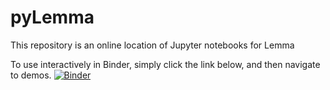 # pyLemma

This repository is an online location of Jupyter notebooks for Lemma 

To use interactively in Binder, simply click the link below, and then navigate to demos. 
[![Binder](https://mybinder.org/badge_logo.svg)](https://mybinder.org/v2/gh/tirons/pyLemma/master)
